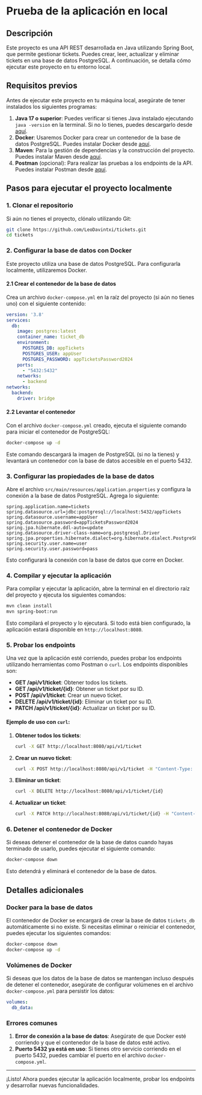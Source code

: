 
# Prueba de la aplicación en local

## Descripción

Este proyecto es una API REST desarrollada en Java utilizando Spring Boot, que permite gestionar tickets. Puedes crear, leer, actualizar y eliminar tickets en una base de datos PostgreSQL. A continuación, se detalla cómo ejecutar este proyecto en tu entorno local.

## Requisitos previos

Antes de ejecutar este proyecto en tu máquina local, asegúrate de tener instalados los siguientes programas:

1. **Java 17 o superior**: Puedes verificar si tienes Java instalado ejecutando `java -version` en la terminal. Si no lo tienes, puedes descargarlo desde [aquí](https://adoptopenjdk.net/).
2. **Docker**: Usaremos Docker para crear un contenedor de la base de datos PostgreSQL. Puedes instalar Docker desde [aquí](https://www.docker.com/products/docker-desktop).
3. **Maven**: Para la gestión de dependencias y la construcción del proyecto. Puedes instalar Maven desde [aquí](https://maven.apache.org/install.html).
4. **Postman** (opcional): Para realizar las pruebas a los endpoints de la API. Puedes instalar Postman desde [aquí](https://www.postman.com/downloads/).

## Pasos para ejecutar el proyecto localmente

### 1. Clonar el repositorio

Si aún no tienes el proyecto, clónalo utilizando Git:

```bash
git clone https://github.com/LeoDavintxi/tickets.git
cd tickets
```

### 2. Configurar la base de datos con Docker

Este proyecto utiliza una base de datos PostgreSQL. Para configurarla localmente, utilizaremos Docker.

#### 2.1 Crear el contenedor de la base de datos

Crea un archivo `docker-compose.yml` en la raíz del proyecto (si aún no tienes uno) con el siguiente contenido:

```yaml
version: '3.8'
services:
  db:
    image: postgres:latest
    container_name: ticket_db
    environment:
      POSTGRES_DB: appTickets
      POSTGRES_USER: appUser
      POSTGRES_PASSWORD: appTicketsPassword2024
    ports:
      - "5432:5432"
    networks:
      - backend
networks:
  backend:
    driver: bridge
```

#### 2.2 Levantar el contenedor

Con el archivo `docker-compose.yml` creado, ejecuta el siguiente comando para iniciar el contenedor de PostgreSQL:

```bash
docker-compose up -d
```

Este comando descargará la imagen de PostgreSQL (si no la tienes) y levantará un contenedor con la base de datos accesible en el puerto 5432.

### 3. Configurar las propiedades de la base de datos

Abre el archivo `src/main/resources/application.properties` y configura la conexión a la base de datos PostgreSQL. Agrega lo siguiente:

```properties
spring.application.name=tickets
spring.datasource.url=jdbc:postgresql://localhost:5432/appTickets
spring.datasource.username=appUser
spring.datasource.password=appTicketsPassword2024
spring.jpa.hibernate.ddl-auto=update
spring.datasource.driver-class-name=org.postgresql.Driver
spring.jpa.properties.hibernate.dialect=org.hibernate.dialect.PostgreSQLDialect
spring.security.user.name=user
spring.security.user.password=pass
```

Esto configurará la conexión con la base de datos que corre en Docker.

### 4. Compilar y ejecutar la aplicación

Para compilar y ejecutar la aplicación, abre la terminal en el directorio raíz del proyecto y ejecuta los siguientes comandos:

```bash
mvn clean install
mvn spring-boot:run
```

Esto compilará el proyecto y lo ejecutará. Si todo está bien configurado, la aplicación estará disponible en `http://localhost:8080`.

### 5. Probar los endpoints

Una vez que la aplicación esté corriendo, puedes probar los endpoints utilizando herramientas como Postman o `curl`. Los endpoints disponibles son:

- **GET /api/v1/ticket**: Obtener todos los tickets.
- **GET /api/v1/ticket/{id}**: Obtener un ticket por su ID.
- **POST /api/v1/ticket**: Crear un nuevo ticket.
- **DELETE /api/v1/ticket/{id}**: Eliminar un ticket por su ID.
- **PATCH /api/v1/ticket/{id}**: Actualizar un ticket por su ID.

#### Ejemplo de uso con `curl`:

1. **Obtener todos los tickets**:
   ```bash
   curl -X GET http://localhost:8080/api/v1/ticket
   ```

2. **Crear un nuevo ticket**:
   ```bash
   curl -X POST http://localhost:8080/api/v1/ticket -H "Content-Type: application/json" -d '{"titulo": "Nuevo Ticket", "descripcion": "Descripción del ticket"}'
   ```

3. **Eliminar un ticket**:
   ```bash
   curl -X DELETE http://localhost:8080/api/v1/ticket/{id}
   ```

4. **Actualizar un ticket**:
   ```bash
   curl -X PATCH http://localhost:8080/api/v1/ticket/{id} -H "Content-Type: application/json" -d '{"titulo": "Ticket Actualizado", "descripcion": "Descripción actualizada"}'
   ```

### 6. Detener el contenedor de Docker

Si deseas detener el contenedor de la base de datos cuando hayas terminado de usarlo, puedes ejecutar el siguiente comando:

```bash
docker-compose down
```

Esto detendrá y eliminará el contenedor de la base de datos.

## Detalles adicionales

### Docker para la base de datos

El contenedor de Docker se encargará de crear la base de datos `tickets_db` automáticamente si no existe. Si necesitas eliminar o reiniciar el contenedor, puedes ejecutar los siguientes comandos:

```bash
docker-compose down
docker-compose up -d
```

### Volúmenes de Docker

Si deseas que los datos de la base de datos se mantengan incluso después de detener el contenedor, asegúrate de configurar volúmenes en el archivo `docker-compose.yml` para persistir los datos:

```yaml
volumes:
  db_data:
```

### Errores comunes

1. **Error de conexión a la base de datos**: Asegúrate de que Docker esté corriendo y que el contenedor de la base de datos esté activo.
2. **Puerto 5432 ya está en uso**: Si tienes otro servicio corriendo en el puerto 5432, puedes cambiar el puerto en el archivo `docker-compose.yml`.

---

¡Listo! Ahora puedes ejecutar la aplicación localmente, probar los endpoints y desarrollar nuevas funcionalidades.